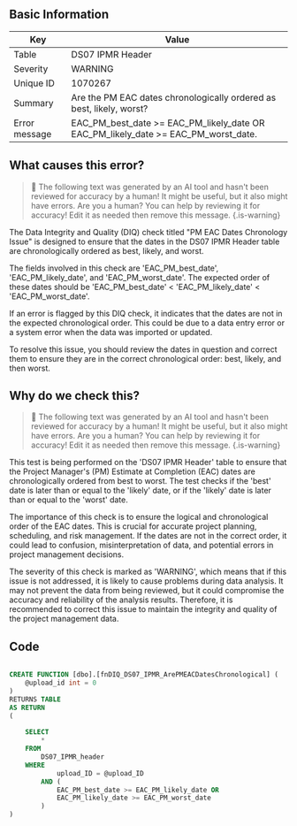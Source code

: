 ## Basic Information
| Key         | Value          |
|-------------|----------------|
| Table       | DS07 IPMR Header |
| Severity    | WARNING |
| Unique ID   | 1070267   |
| Summary     | Are the PM EAC dates chronologically ordered as best, likely, worst? |
| Error message | EAC_PM_best_date >= EAC_PM_likely_date OR EAC_PM_likely_date >= EAC_PM_worst_date. |

## What causes this error?

> :robot: The following text was generated by an AI tool and hasn't been reviewed for accuracy by a human! It might be useful, but it also might have errors. Are you a human? You can help by reviewing it for accuracy! Edit it as needed then remove this message.
{.is-warning}

The Data Integrity and Quality (DIQ) check titled "PM EAC Dates Chronology Issue" is designed to ensure that the dates in the DS07 IPMR Header table are chronologically ordered as best, likely, and worst. 

The fields involved in this check are 'EAC_PM_best_date', 'EAC_PM_likely_date', and 'EAC_PM_worst_date'. The expected order of these dates should be 'EAC_PM_best_date' < 'EAC_PM_likely_date' < 'EAC_PM_worst_date'. 

If an error is flagged by this DIQ check, it indicates that the dates are not in the expected chronological order. This could be due to a data entry error or a system error when the data was imported or updated. 

To resolve this issue, you should review the dates in question and correct them to ensure they are in the correct chronological order: best, likely, and then worst.
## Why do we check this?

> :robot: The following text was generated by an AI tool and hasn't been reviewed for accuracy by a human! It might be useful, but it also might have errors. Are you a human? You can help by reviewing it for accuracy! Edit it as needed then remove this message.
{.is-warning}

This test is being performed on the 'DS07 IPMR Header' table to ensure that the Project Manager's (PM) Estimate at Completion (EAC) dates are chronologically ordered from best to worst. The test checks if the 'best' date is later than or equal to the 'likely' date, or if the 'likely' date is later than or equal to the 'worst' date. 

The importance of this check is to ensure the logical and chronological order of the EAC dates. This is crucial for accurate project planning, scheduling, and risk management. If the dates are not in the correct order, it could lead to confusion, misinterpretation of data, and potential errors in project management decisions.

The severity of this check is marked as 'WARNING', which means that if this issue is not addressed, it is likely to cause problems during data analysis. It may not prevent the data from being reviewed, but it could compromise the accuracy and reliability of the analysis results. Therefore, it is recommended to correct this issue to maintain the integrity and quality of the project management data.
## Code

```sql

CREATE FUNCTION [dbo].[fnDIQ_DS07_IPMR_ArePMEACDatesChronological] (
	@upload_id int = 0
)
RETURNS TABLE
AS RETURN
(
	
	SELECT 
		*
	FROM
		DS07_IPMR_header
	WHERE
			upload_ID = @upload_ID
		AND (
			EAC_PM_best_date >= EAC_PM_likely_date OR 
			EAC_PM_likely_date >= EAC_PM_worst_date
		)
)
```
